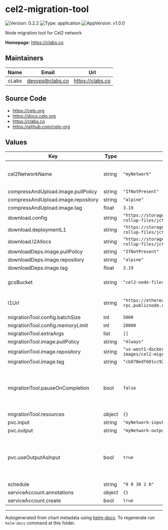 # cel2-migration-tool

![Version: 0.2.2](https://img.shields.io/badge/Version-0.2.2-informational?style=flat-square) ![Type: application](https://img.shields.io/badge/Type-application-informational?style=flat-square) ![AppVersion: v1.0.0](https://img.shields.io/badge/AppVersion-v1.0.0-informational?style=flat-square)

Node migration tool for Cel2 network

**Homepage:** <https://clabs.co>

## Maintainers

| Name | Email | Url |
| ---- | ------ | --- |
| cLabs | <devops@clabs.co> | <https://clabs.co> |

## Source Code

* <https://celo.org>
* <https://docs.celo.org>
* <https://clabs.co>
* <https://github.com/celo-org>

## Values

| Key | Type | Default | Description |
|-----|------|---------|-------------|
| cel2NetworkName | string | `"myNetwork"` | Reference name for the tar.zstd file |
| compressAndUpload.image.pullPolicy | string | `"IfNotPresent"` |  |
| compressAndUpload.image.repository | string | `"alpine"` |  |
| compressAndUpload.image.tag | float | `3.19` |  |
| download.config | string | `"https://storage.googleapis.com/cel2-rollup-files/jctestnet/config.json"` |  |
| download.deploymentL1 | string | `"https://storage.googleapis.com/cel2-rollup-files/jctestnet/deployment-l1.json"` |  |
| download.l2Allocs | string | `"https://storage.googleapis.com/cel2-rollup-files/jctestnet/l2-allocs.json"` |  |
| downloadDeps.image.pullPolicy | string | `"IfNotPresent"` |  |
| downloadDeps.image.repository | string | `"alpine"` |  |
| downloadDeps.image.tag | float | `3.19` |  |
| gcsBucket | string | `"cel2-node-files/"` | GCS bucket to store the tar.zstd file |
| l1Url | string | `"https://ethereum-holesky-rpc.publicnode.com"` | RPC URL for L1 blockchain |
| migrationTool.config.batchSize | int | `5000` |  |
| migrationTool.config.memoryLimit | int | `20000` |  |
| migrationTool.extraArgs | list | `[]` |  |
| migrationTool.image.pullPolicy | string | `"Always"` |  |
| migrationTool.image.repository | string | `"us-west1-docker.pkg.dev/devopsre/dev-images/cel2-migration-tool"` |  |
| migrationTool.image.tag | string | `"cb878edf601cc92ff3a9225e0c7ecc36c966cb23"` |  |
| migrationTool.pauseOnCompletion | bool | `false` | Run `tail -f /dev/null` to keep the migration job alive after completion |
| migrationTool.resources | object | `{}` |  |
| pvc.input | string | `"myNetwork-input"` |  |
| pvc.output | string | `"myNetwork-output"` |  |
| pvc.useOutputAsInput | bool | `true` | Only one PVC required. This operation is not idempotent |
| schedule | string | `"0 0 30 2 0"` |  |
| serviceAccount.annotations | object | `{}` |  |
| serviceAccount.create | bool | `true` |  |

----------------------------------------------
Autogenerated from chart metadata using [helm-docs](https://github.com/norwoodj/helm-docs). To regenerate run `helm-docs` command at this folder.
